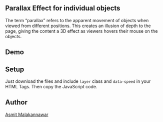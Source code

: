## Parallax Effect for individual objects

The term “parallax” refers to the apparent movement of objects when viewed from different positions. This creates an illusion of depth to the page, giving the content a 3D effect as viewers hovers their mouse on the objects.

## Demo

## Setup

Just download the files and include `layer` class and `data-speed` in your HTML Tags. Then copy the JavaScript code.

## Author

[Asmit Malakannawar](https://github.com/Asmit2952) 